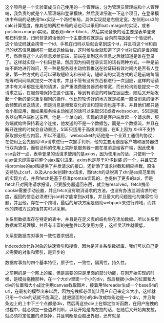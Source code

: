 这个项目是一个实验室成员自己使用的一个管理端，分为管理员管理端和个人管理端，我负责的就是个人管理端和登录模块，然后我详细说一下这个项目，在登录模块中布局的话使用flex实现一个两栏布局，具体实现就是右侧定宽，左侧用css3的calc计算宽度，像其他的两栏布局的话也可以采用float+margin的实现，或者position+margin实现。或者双inline-block，然后实现登录的话主要是表单登录和扫码登录，扫码登录的话他的一个主要流程就是后 	台向前端返回一个验证码，这个验证码就会携带一个id，手机在扫码以后就会拿到这个id，并且将这个id和自己的状态信息捆绑在一起发送给后台，这时候后台就知道了这个id对应的是谁的账号，然后将这个人的信息发给前端，前端在拿到这些信息之后就知道是谁在登录了。这样就实现一个扫码登录。然后因为扫码登录实现的话有两种方式，一种是前端不断地进行询问，另一种是服务器主动给我推送在验证码有效时间内是否有人登录，第一种方式的话可以采取短轮询和长轮询，短轮询的实现方式的话是前端每隔相等时间间隔就提交一次请求，并且不管有没有东西都进行一次回应，这样的话请求中有大半都是无用的请求，会严重浪费服务器资和带宽，而长轮询则是提交一次请求之后，在服务端保持住这个连接，等到有消息的时候在返回去，随后又开始发起一个新的请求重复相同的操作，他比短轮询好的地方就是如果一直没消息的话不会频繁的发送请求，但是消息是频繁变化的话和短轮询也差不多，并且他们都只适合小型应用，而如果服务端主动推送的话可以采取SSE或者websocket，SSE是服务器向客户端推送东西，他是一个单向的，实现的话是客户端发起一个请求后，服务端就始终保持着这个连接，他发送的不是一个数据包，而是一个数据流，并且在断开连接的时候会自动重连，SSE只适用于高级浏览器，在IE上因为
XHR不支持获取部分相应内容，所以不适用， websocket的话他是一个全双工通信的协议，在使用上会先借助http请求进行一次握手判断，他的主要用途是客户端和服务器进行双向通信，而验证码的使用上实际是服务器一直在推消息给客户端，因此使用sse会好一点，表单登录的话请求使用的是axios，因为使用jq的话，只使用一个ajax请求却需要将整个ajax库引进来，axios也是基于XHR封装 的一个，并且它支持promise的api和提供了并发请求的接口，还新添了请求拦截和相应拦截，原生支持防止csrf，以及从node创建http请求，而fetch的话脱离了xhr是es规范里新的实现方式，并且fetch是基于标准promsie实现的，也提供了更多的api，但是fetch只对网络请求报错，只要服务器返回东西，就会被resolved，fetch携带cookie需要手动设置，并且fetch没有取消请求的方法，也没有办法监测请求的进度，返回的信息必须进行json转才能拿到js对象，并且最大的问题是他的兼容性问题，并且他，存在一个跨域，最后的解决方案是借助webpack来进行跨域，而其他的跨域方式的话其实可以采用。

关系型数据库存在特定的表中，并且是在定义表的结构后在添加数据。所以关系型数据库容易理解，并且有丰富的完整性以及使用方便 ，这样灵活性就很低，

关系型数据库对事务一致性要求很高，

indexeddb允许对象的快速索引和搜索，因为是非关系型数据库，我们可以自己定义需要的对象和索引，是异步的

数据库事务的四个基本特征，原子性，一致性，隔离性，持久性，



之前用的是一个网上的库，但是需要的只是里面的部分功能，在刚开始实现的时候，是模拟拖拽那种，在一个大div里面一个小的div，然后根据小div的位置和大div的位置和大小成比例用canvas截取图片，接着用filereader生成一个base64的url，在最初的模型出来以后，因为拖拽框必须能让用户自己来定义大小，这样就只用一个div的话就不能满足，就吧里面的小的div改成每条边是一个div，并且每条边上的上中下三个点都是div，然后再这些div上在绑定监听函数，在用户拖拽的过程中，就必须加一些边界判断，以及开始是向左拉的话，在随后又开始向友拉，就必须将定位置的点换掉，并且判断是否超出界限，还有就是